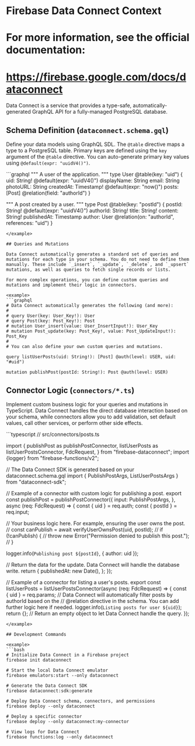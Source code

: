 # Firebase Data Connect Context
#
# For more information, see the official documentation:
# https://firebase.google.com/docs/dataconnect

Data Connect is a service that provides a type-safe, automatically-generated GraphQL API for a fully-managed PostgreSQL database.

## Schema Definition (`dataconnect.schema.gql`)

Define your data models using GraphQL SDL. The `@table` directive maps a type to a PostgreSQL table.
Primary keys are defined using the `key` argument of the `@table` directive. You can auto-generate primary key values using `@default(expr: "uuidV4()")`.

<example>
```graphql
"""
A user of the application.
"""
type User @table(key: "uid") {
  uid: String! @default(expr: "uuidV4()")
  displayName: String
  email: String
  photoURL: String
  createdAt: Timestamp! @default(expr: "now()")
  posts: [Post] @relation(field: "authorId")
}

"""
A post created by a user.
"""
type Post @table(key: "postId") {
  postId: String! @default(expr: "uuidV4()")
  authorId: String!
  title: String!
  content: String!
  publishedAt: Timestamp
  author: User @relation(on: "authorId", references: "uid")
}
```
</example>

## Queries and Mutations

Data Connect automatically generates a standard set of queries and mutations for each type in your schema. You do not need to define them manually. These include `_insert`, `_update`, `_delete`, and `_upsert` mutations, as well as queries to fetch single records or lists.

For more complex operations, you can define custom queries and mutations and implement their logic in connectors.

<example>
```graphql
# Data Connect automatically generates the following (and more):
#
# query User(key: User_Key!): User
# query Post(key: Post_Key!): Post
# mutation User_insert(value: User_InsertInput!): User_Key
# mutation Post_update(key: Post_Key!, value: Post_UpdateInput!): Post_Key
#
# You can also define your own custom queries and mutations.

query listUserPosts(uid: String!): [Post] @auth(level: USER, uid: "#uid")

mutation publishPost(postId: String!): Post @auth(level: USER)
```
</example>

## Connector Logic (`connectors/*.ts`)

Implement custom business logic for your queries and mutations in TypeScript. Data Connect handles the direct database interaction based on your schema, while connectors allow you to add validation, set default values, call other services, or perform other side effects.

<example>
```typescript
// src/connectors/posts.ts

import {
  publishPost as publishPostConnector,
  listUserPosts as listUserPostsConnector,
  FdcRequest,
} from "firebase-dataconnect";
import {logger} from "firebase-functions/v2";

// The Data Connect SDK is generated based on your dataconnect.schema.gql
import { PublishPostArgs, ListUserPostsArgs } from "dataconnect-sdk";

// Example of a connector with custom logic for publishing a post.
export const publishPost = publishPostConnector({
  input: PublishPostArgs,
}, async (req: FdcRequest<PublishPostArgs>) => {
  const { uid } = req.auth;
  const { postId } = req.input;

  // Your business logic here. For example, ensuring the user owns the post.
  // const canPublish = await verifyUserOwnsPost(uid, postId);
  // if (!canPublish) {
  //   throw new Error("Permission denied to publish this post.");
  // }

  logger.info(`Publishing post ${postId}`, { author: uid });

  // Return the data for the update. Data Connect will handle the database write.
  return {
    publishedAt: new Date(),
  };
});

// Example of a connector for listing a user's posts.
export const listUserPosts = listUserPostsConnector(async (req: FdcRequest<ListUserPostsArgs>) => {
  const { uid } = req.params;
  // Data Connect will automatically filter posts by authorId based on the
  // @relation directive in the schema. You can add further logic here if needed.
  logger.info(`Listing posts for user ${uid}`);
  return {}; // Return an empty object to let Data Connect handle the query.
});
```
</example>

## Development Commands

<example>
```bash
# Initialize Data Connect in a Firebase project
firebase init dataconnect

# Start the local Data Connect emulator
firebase emulators:start --only dataconnect

# Generate the Data Connect SDK
firebase dataconnect:sdk:generate

# Deploy Data Connect schema, connectors, and permissions
firebase deploy --only dataconnect

# Deploy a specific connector
firebase deploy --only dataconnect:my-connector

# View logs for Data Connect
firebase functions:log --only dataconnect
```
</example>
